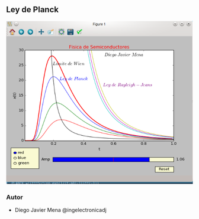 ## Ley de Planck
![grafo1](https://github.com/ingelectronicadj/FisicaConPython/blob/master/FisicaCuantica/Ley%20de%20Planck/salidaGrafica.png?raw=true "grafo1")

### Autor 
* Diego Javier Mena @ingelectronicadj 
